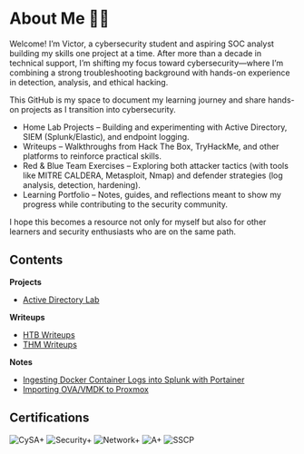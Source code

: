 # About Me 👋🏽
Welcome! I’m Victor, a cybersecurity student and aspiring SOC analyst building my skills one project at a time. After more than a decade in technical support, I’m shifting my focus toward cybersecurity—where I’m combining a strong troubleshooting background with hands-on experience in detection, analysis, and ethical hacking.

This GitHub is my space to document my learning journey and share hands-on projects as I transition into cybersecurity.
- Home Lab Projects – Building and experimenting with Active Directory, SIEM (Splunk/Elastic), and endpoint logging.
-	Writeups – Walkthroughs from Hack The Box, TryHackMe, and other platforms to reinforce practical skills.
-	Red & Blue Team Exercises – Exploring both attacker tactics (with tools like MITRE CALDERA, Metasploit, Nmap) and defender strategies (log analysis, detection, hardening).
-	Learning Portfolio – Notes, guides, and reflections meant to show my progress while contributing to the security community.

I hope this becomes a resource not only for myself but also for other learners and security enthusiasts who are on the same path.

## Contents
**Projects**
- [Active Directory Lab](https://github.com/netcur10s/ad-lab)
 <!-- - [MITRE Caldera Emulation](labs/mitre-caldera/README.md) -->

**Writeups**
- [HTB Writeups](https://github.com/netcur10s/htb-writeups/)
- [THM Writeups](https://github.com/netcur10s/thm-writeups/README.md)
  
**Notes**
- [Ingesting Docker Container Logs into Splunk with Portainer](notes/splunk-docker-portainer.md)
- [Importing OVA/VMDK to Proxmox](notes/import-ova-vmdk.md)

## Certifications
![CySA+](https://img.shields.io/badge/CySA+-29B6F6?logo=compTIA&logoColor=white) ![Security+](https://img.shields.io/badge/Security+-E63946?logo=compTIA&logoColor=white) ![Network+](https://img.shields.io/badge/Network+-457B9D?logo=compTIA&logoColor=white) ![A+](https://img.shields.io/badge/A+-2A9D8F?logo=compTIA&logoColor=white) ![SSCP](https://img.shields.io/badge/SSCP-6A4C93?logo=isc2&logoColor=white)  

